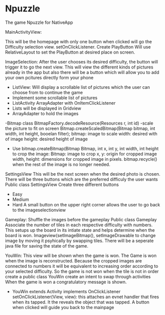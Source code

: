 Npuzzle
=======

The game Npuzzle for NativeApp

MainActivityView:

This will be the homepage with only one button when clicked will go the Difficulty selection view.
setOnClickListener.
Create PlayButton
Will use RelativeLayout to set the PlayButton at desired place on screen. 


ImageSelection:
After the user chooses its desired difficulty, the button will trigger it to go the next view. This will view the different kinds of pictures already in the app but also there will be a button which will allow you to add your own pcitures directly form your phone 

- ListView: Will display a scrollable list of pictures which the user can choose from to continue the game
- Implement some scrollable list of pictures
- ListActivity ArrayAdapter with OnItemClickListener
- Lists will be displayed in Gridview
- ArrayAdapter to hold the images

-Bitmap class
BitmapFactory.decodeResource(Resources r, int id)
-scale the picture to fit on screen
Bitmap.createScaledBitmap(Bitmap bitmap, int width, int height, booelan filter);
bitmap: image to scale
width: desired with of image
height: desired height of image
- Use bitmap.createBitmap(Bitmap Bitmap, int x, int y,  int width, int height to crop the image:
Bitmap: image to crop
x, y: origin for cropped image
width, height: dimensions for cropped image in pixels.
bitmap.recycle() when the rest of the image is no longer needed.

SettingsView
This will be the next screen when the desired photo is chosen. There will be three buttons which are the preferred difficuly the user wants
Public class SettingsView
Create three different buttons
 - Easy
 - Medium
 - Hard
A small button on the upper right corner allows the user to go back to the imageselectionview




Gameplay:
Shuffle the images before the gameplay
Public class Gameplay
Associate the number of tiles in each respective difficulty with numbers. This setups up the board in its intiate state
and helps determine when the board is won.
Imageview(setImageBitmap(), setImageDrawable to change image by moving it psyhically by swapping tiles.
There will be a seperate java file for saving the state of the game.


YouWin:
This view will be shown when the game is won.
The Game is won when the image is reconstructed. Because the cropped images are connected to numbers it will be equivalent to increasing order according to your selected difficulty. So the game is not won when the tile is not in order
create a public class YouWin
create an intent to swap through activities
When the game is won a congratulatory message is shown.
- YouWin extends Activity implements OnClickListener
setOnClickListener(View, view):
this attaches an evnet handler that fires when its tapped.
It the reveals the object that was tapped.
A button when clicked will guide you back to the mainpage


